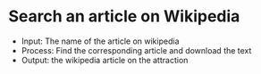 # Search an article on Wikipedia

- Input: The name of the article on wikipedia
- Process: Find the corresponding article and download the text
- Output: the wikipedia article on the attraction